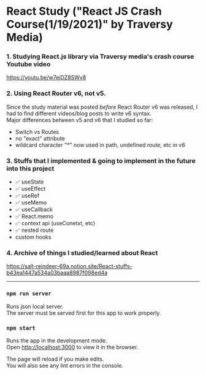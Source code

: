 # React Study ("React JS Crash Course(1/19/2021)" by Traversy Media)
  
### 1. Studying React.js library via Traversy media's crash course Youtube video  
https://youtu.be/w7ejDZ8SWv8
  
  
### 2. Using React Router v6, not v5.
Since the study material was posted *before* React Router v6 was released, I had to find different videos/blog posts to write v6 syntax.  
Major differences between v5 and v6 that I studied so far:  
- Switch vs Routes
- no "exact" attribute
- wildcard character "*" now used in path, undefined route, etc in v6

  
### 3. Stuffs that I implemented & going to implement in the future into this project
- ✅ useState
- ✅ useEffect
- ✅ useRef
- ✅ useMemo
- ✅ useCallback
- ✅ React.memo
- ✅ context api (useConetxt, etc)
- ✅ nested route
- custom hooks

### 4. Archive of things I studied/learned about React
https://salt-reindeer-69a.notion.site/React-stuffs-b43ea1447a534a03baaa8987f098ed4a

---

### `npm run server`

Runs json local server.\
The server must be served first for this app to work properly.

### `npm start`

Runs the app in the development mode.\
Open [http://localhost:3000](http://localhost:3000) to view it in the browser.

The page will reload if you make edits.\
You will also see any lint errors in the console.
